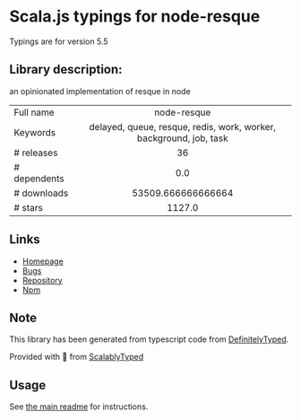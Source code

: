 
# Scala.js typings for node-resque

Typings are for version 5.5

## Library description:
an opinionated implementation of resque in node

|                    |                 |
| ------------------ | :-------------: |
| Full name          | node-resque |
| Keywords           | delayed, queue, resque, redis, work, worker, background, job, task |
| # releases         | 36 |
| # dependents       | 0.0 |
| # downloads        | 53509.666666666664 |
| # stars            | 1127.0 |

## Links
- [Homepage](http://github.com/actionhero/node-resque)
- [Bugs](https://github.com/actionhero/node-resque/issues)
- [Repository](https://github.com/actionhero/node-resque)
- [Npm](https://www.npmjs.com/package/node-resque)
    


## Note
This library has been generated from typescript code from [DefinitelyTyped](https://definitelytyped.org).

Provided with :purple_heart: from [ScalablyTyped](https://github.com/oyvindberg/ScalablyTyped)

## Usage
See [the main readme](../../readme.md) for instructions.


